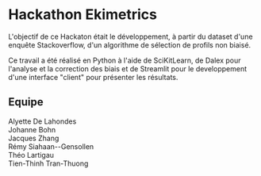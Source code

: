 # Hackathon Ekimetrics

L'objectif de ce Hackaton était le développement, à partir du dataset d'une enquête Stackoverflow, d'un algorithme de sélection de profils non biaisé.

Ce travail a été réalisé en Python à l'aide de SciKitLearn, de Dalex pour l'analyse et la correction des biais et de Streamlit pour le developpement d'une interface "client" pour présenter les résultats.

## Equipe
Alyette De Lahondes  
Johanne Bohn  
Jacques Zhang  
Rémy Siahaan--Gensollen    
Théo Lartigau  
Tien-Thinh Tran-Thuong  
